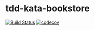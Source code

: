 # tdd-kata-bookstore

[![Build Status](https://travis-ci.com/hippalus/tdd-kata-bookstore.svg?token=MQxnYM2m6c4bGCSZHAej&branch=master)](https://travis-ci.com/hippalus/tdd-kata-bookstore)
[![codecov](https://codecov.io/gh/hippalus/tdd-kata-bookstore/branch/master/graph/badge.svg?token=D15ffXBsNV)](https://codecov.io/gh/hippalus/tdd-kata-bookstore)